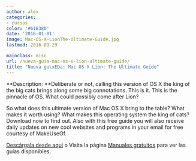 ```yaml
---
author: alex
categories:
- cursos
color: '#61B38D'
date: '2016-01-01'
image: Mac-OS-X-LionThe-Ultimate-Guide.jpg
lastmod: 2016-09-29

mainclass: misc
url: /nueva-guia-mac-os-x-lion-ultimate-guide/
title: "Nueva gu\xEDa: Mac OS X Lion: The Ultimate Guide"
---
```


<figure>
<amp-img on="tap:lightbox1" role="button" tabindex="0" layout="responsive" src="/img/Mac-OS-X-LionThe-Ultimate-Guide.jpg" alt="{{ title }}" title="{{ title }}" width="240" height="300"></amp-img>
</figure>

**Description: **Deliberate or not, calling this version of OS X the king of the big cats brings along some big connotations. This is it. This is the pinnacle of OS. What could possibly come after Lion?

<!--more--><!--ad-->

So what does this ultimate version of Mac OS X bring to the table? What makes it worth using? What makes this operating system the king of cats? Download now to find out. Also with this free guide you will also receive daily updates on new cool websites and programs in your email for free courtesy of MakeUseOf.

[Descárgala desde aqui][2] o
Visita la página [Manuales gratuitos][3] para ver las guías disponibles.

 [2]: http://bashyc-blogspot.tradepub.com/c/pubRD.mpl?sr=oc&_t=oc:&qf=w_make45
 [3]: https://elbauldelprogramador.com/manuales-gratuitos/
